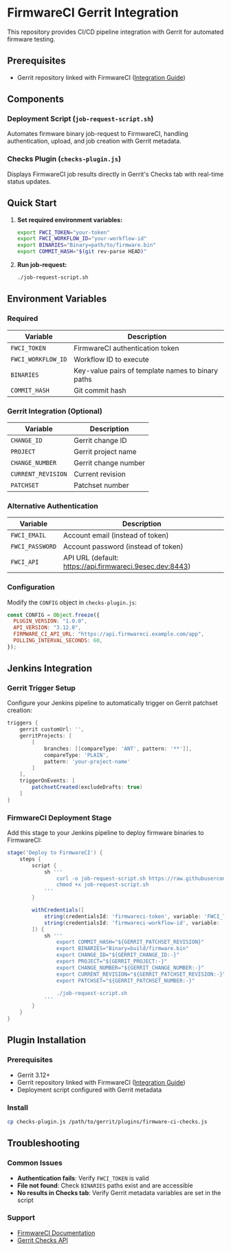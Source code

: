 # FirmwareCI Gerrit Integration

This repository provides CI/CD pipeline integration with Gerrit for automated firmware testing.

## Prerequisites

- Gerrit repository linked with FirmwareCI ([Integration Guide](https://docs.firmware-ci.com/usage/1_initial_setup/index.html))


## Components

### Deployment Script (`job-request-script.sh`)

Automates firmware binary job-request to FirmwareCI, handling authentication, upload, and job creation with Gerrit metadata.

### Checks Plugin (`checks-plugin.js`)

Displays FirmwareCI job results directly in Gerrit's Checks tab with real-time status updates.

## Quick Start

1. **Set required environment variables:**

   ```bash
   export FWCI_TOKEN="your-token"
   export FWCI_WORKFLOW_ID="your-workflow-id"
   export BINARIES="Binary=path/to/firmware.bin"
   export COMMIT_HASH="$(git rev-parse HEAD)"
   ```

2. **Run job-request:**

   ```bash
   ./job-request-script.sh
   ```

## Environment Variables

### Required

| Variable           | Description                                   |
| ------------------ | --------------------------------------------- |
| `FWCI_TOKEN`       | FirmwareCI authentication token               |
| `FWCI_WORKFLOW_ID` | Workflow ID to execute                        |
| `BINARIES`         | Key-value pairs of template names to binary paths |
| `COMMIT_HASH`      | Git commit hash                               |

### Gerrit Integration (Optional)

| Variable           | Description                |
| ------------------ | -------------------------- |
| `CHANGE_ID`        | Gerrit change ID           |
| `PROJECT`          | Gerrit project name        |
| `CHANGE_NUMBER`    | Gerrit change number       |
| `CURRENT_REVISION` | Current revision           |
| `PATCHSET`         | Patchset number            |

### Alternative Authentication

| Variable        | Description                                              |
| --------------- | -------------------------------------------------------- |
| `FWCI_EMAIL`    | Account email (instead of token)                         |
| `FWCI_PASSWORD` | Account password (instead of token)                      |
| `FWCI_API`      | API URL (default: <https://api.firmwareci.9esec.dev:8443>) |

### Configuration

Modify the `CONFIG` object in `checks-plugin.js`:

```javascript
const CONFIG = Object.freeze({
  PLUGIN_VERSION: "1.0.0",
  API_VERSION: "3.12.0",
  FIRMWARE_CI_API_URL: "https://api.firmwareci.example.com/app",
  POLLING_INTERVAL_SECONDS: 60,
});
```

## Jenkins Integration

### Gerrit Trigger Setup

Configure your Jenkins pipeline to automatically trigger on Gerrit patchset creation:

```groovy
triggers {
    gerrit customUrl: '',
    gerritProjects: [
        [
            branches: [[compareType: 'ANT', pattern: '**']],
            compareType: 'PLAIN',
            pattern: 'your-project-name'
        ]
    ],
    triggerOnEvents: [
        patchsetCreated(excludeDrafts: true)
    ]
}
```

### FirmwareCI Deployment Stage

Add this stage to your Jenkins pipeline to deploy firmware binaries to FirmwareCI:

```groovy
stage('Deploy to FirmwareCI') {
    steps {
        script {
            sh '''
                curl -o job-request-script.sh https://raw.githubusercontent.com/BlindspotSoftware/gerrit-integration/main/job-request-script.sh
                chmod +x job-request-script.sh
            '''
        }

        withCredentials([
            string(credentialsId: 'firmwareci-token', variable: 'FWCI_TOKEN'),
            string(credentialsId: 'firmwareci-workflow-id', variable: 'FWCI_WORKFLOW_ID')
        ]) {
            sh '''
                export COMMIT_HASH="${GERRIT_PATCHSET_REVISION}"
                export BINARIES="Binary=build/firmware.bin"
                export CHANGE_ID="${GERRIT_CHANGE_ID:-}"
                export PROJECT="${GERRIT_PROJECT:-}"
                export CHANGE_NUMBER="${GERRIT_CHANGE_NUMBER:-}"
                export CURRENT_REVISION="${GERRIT_PATCHSET_REVISION:-}"
                export PATCHSET="${GERRIT_PATCHSET_NUMBER:-}"

                ./job-request-script.sh
            '''
        }
    }
}
```

## Plugin Installation

### Prerequisites

- Gerrit 3.12+
- Gerrit repository linked with FirmwareCI ([Integration Guide](https://docs.firmware-ci.com/usage/1_initial_setup/index.html#integration-sources))
- Deployment script configured with Gerrit metadata

### Install

```bash
cp checks-plugin.js /path/to/gerrit/plugins/firmware-ci-checks.js
```

## Troubleshooting

### Common Issues

- **Authentication fails**: Verify `FWCI_TOKEN` is valid
- **File not found**: Check `BINARIES` paths exist and are accessible
- **No results in Checks tab**: Verify Gerrit metadata variables are set in the script

### Support

- [FirmwareCI Documentation](https://docs.firmware-ci.com/)
- [Gerrit Checks API](https://gerrit-review.googlesource.com/Documentation/pg-plugin-checks-api.html)
